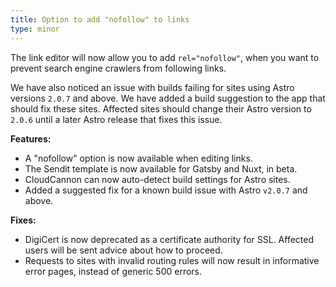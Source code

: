 ```yaml
---
title: Option to add "nofollow" to links
type: minor
---
```

The link editor will now allow you to add `rel="nofollow"`, when you want to prevent search engine crawlers from following links.

We have also noticed an issue with builds failing for sites using Astro versions `2.0.7` and above. We have added a build suggestion to the app that should fix these sites. Affected sites should change their Astro version to `2.0.6` until a later Astro release that fixes this issue.

**Features:**

* A "nofollow" option is now available when editing links.
* The Sendit template is now available for Gatsby and Nuxt, in beta.
* CloudCannon can now auto-detect build settings for Astro sites.
* Added a suggested fix for a known build issue with Astro `v2.0.7` and above.

**Fixes:**

* DigiCert is now deprecated as a certificate authority for SSL. Affected users will be sent advice about how to proceed.​​​
* Requests to sites with invalid routing rules will now result in informative error pages, instead of generic 500 errors.